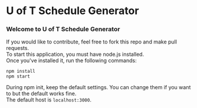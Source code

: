# U of T Schedule Generator
### Welcome to U of T Schedule Generator
If you would like to contribute, feel free to fork this repo and make pull requests.  
To start this application, you must have node.js installed.  
Once you've installed it, run the following commands:  
``` 
npm install
npm start
```
During npm init, keep the default settings. You can change them if you want to but the default works fine.  
The default host is `localhost:3000`.